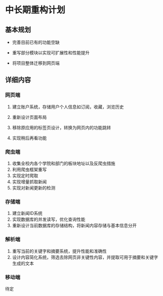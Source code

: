 # 中长期重构计划

## 基本规划

* 完善目前已有的功能空缺

* 重写部分模块以实现可扩展性和性能提升

* 将项目整体迁移到网页端

## 详细内容

### 网页端

1. 建立账户系统，存储用户个人信息如订阅，收藏，浏览历史

2. 重新设计页面布局

3. 移除原应用的标签页设计，转换为网页内的功能跳转

4. 实现稍后再看功能

### 爬虫端

1. 收集全校内各个学院和部门的板块地址以及反爬虫措施
2. 利用爬虫框架重写
3. 实现定时爬取
4. 实现增量抓取新闻
5. 实现对新闻更新的检测

### 存储端

1. 建立新闻ID系统
2. 实现数据库的并发读写，优化查询性能
3. 重新设计当前数据库的存储结构，将新闻内容存储与基本信息分开

### 解析端

1. 重写当前的关键字和摘要系统，提升性能和准确性
2. 设计内容简化系统，筛选去除网页非关键性内容，并提取可用于摘要和关键字生成的文本

### 移动端

待定

### 

